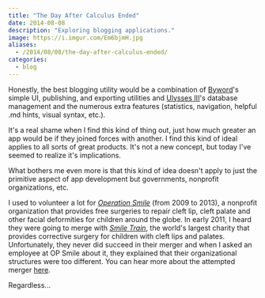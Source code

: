 ```yaml
---
title: "The Day After Calculus Ended"
date: 2014-08-08
description: "Exploring blogging applications."
image: https://i.imgur.com/Em6bjmH.jpg
aliases:
  - /2014/08/08/the-day-after-calculus-ended/
categories:
  - blog
---
```


Honestly, the best blogging utility would be a combination of [Byword](https://bywordapp.com "Byword")'s simple UI, publishing, and exporting utilities and [Ulysses III](https://ulyssesapp.com "Ulysses")'s database management and the numerous extra features (statistics, navigation, helpful .md hints, visual syntax, etc.).

It's a real shame when I find this kind of thing out, just how much greater an app would be if they joined forces with another. I find this kind of ideal applies to all sorts of great products. It's not a new concept, but today I've seemed to realize it's implications.

What bothers me even more is that this kind of idea doesn't apply to just the primitive aspect of app development but governments, nonprofit organizations, etc.

I used to volunteer a lot for _[Operation Smile](https://www.operationsmile.org "Operation Smile")_ (from 2009 to 2013), a nonprofit organization that provides free surgeries to repair cleft lip, cleft palate and other facial deformities for children around the globe. In early 2011, I heard they were going to merge with _[Smile Train](https://www.smiletrain.org "Smile Train")_, the world's largest charity that provides corrective surgery for children with cleft lips and palates. Unfortunately, they never did succeed in their merger and when I asked an employee at OP Smile about it, they explained that their organizational structures were too different. You can hear more about the attempted merger [here](https://www.nytimes.com/2011/02/24/business/24smile.html?pagewanted=all "Merger").

Regardless...
